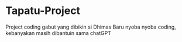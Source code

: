 # Tapatu-Project
Project coding gabut yang dibikin si Dhimas
Baru nyoba nyoba coding, kebanyakan masih dibantuin sama chatGPT
